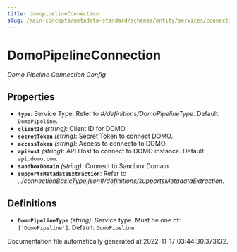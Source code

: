 ```yaml
---
title: domopipelineConnection
slug: /main-concepts/metadata-standard/schemas/entity/services/connections/pipeline/domopipelineconnection
---
```


# DomoPipelineConnection

*Domo Pipeline Connection Config*

## Properties

- **`type`**: Service Type. Refer to *#/definitions/DomoPipelineType*. Default: `DomoPipeline`.
- **`clientId`** *(string)*: Client ID for DOMO.
- **`secretToken`** *(string)*: Secret Token to connect DOMO.
- **`accessToken`** *(string)*: Access to connecto to DOMO.
- **`apiHost`** *(string)*: API Host to connect to DOMO instance. Default: `api.domo.com`.
- **`sandboxDomain`** *(string)*: Connect to Sandbox Domain.
- **`supportsMetadataExtraction`**: Refer to *../connectionBasicType.json#/definitions/supportsMetadataExtraction*.
## Definitions

- **`DomoPipelineType`** *(string)*: Service type. Must be one of: `['DomoPipeline']`. Default: `DomoPipeline`.


Documentation file automatically generated at 2022-11-17 03:44:30.373132.
